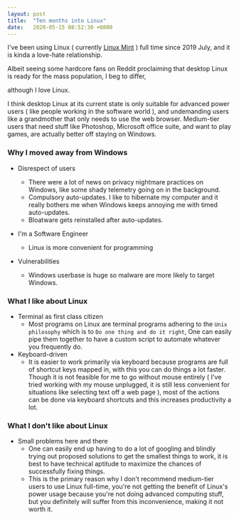 ```yaml
---
layout: post
title:  "Ten months into Linux"
date:   2020-05-15 08:52:30 +0800
---
```


I've been using Linux ( currently [Linux Mint](https://www.linuxmint.com/) ) full time since 2019 July, and it is kinda a love-hate relationship.

Albeit seeing some hardcore fans on Reddit proclaiming that desktop Linux is ready for the mass population,
I beg to differ,
<!--I disagree,-->
although I love Linux.

I think desktop Linux at its current state is only suitable for advanced power users ( like people working in the software world ), and undemanding users like a grandmother that only needs to use the web browser. Medium-tier users that need stuff like Photoshop, Microsoft office suite, and want to play games, are actually better off staying on Windows.

### Why I moved away from Windows
- Disrespect of users
  - There were a lot of news on privacy nightmare practices on Windows, like some shady telemetry going on in the background.
  - Compulsory auto-updates. I like to hibernate my computer and it really bothers me when Windows keeps annoying me with timed auto-updates.
  - Bloatware gets reinstalled after auto-updates.

- I'm a Software Engineer
  <!--- I heard that -->
   - Linux is more convenient for programming
    <!--, so I thought that moving there is a good idea.-->
- Vulnerabilities
  - Windows userbase is huge so malware are more likely to target Windows.
    <!--,I heard Linux is safer so think this might be a good reason to switch to Linux.-->

### What I like about Linux
- Terminal as first class citizen
  <!--- Most GUI apps on Linux uses GTK+, and I don't really think it is too appealing aesthetic wise.-->
  - Most programs on Linux are terminal programs adhering to the `Unix philosophy` which is to `Do one thing and do it right`,
    One can easily pipe them together to have a custom script to automate whatever you frequently do.
  <!--- Shell scripting is available on Windows too, but Powershell is a pain to use in the terminal, and more suitable for scripting purposes, and CMD is.. well.. suckish-->
- Keyboard-driven
  - It is easier to work primarily via keyboard because programs are full of shortcut keys mapped in, with this you can do things a lot faster. Though it is not feasible for me to go without mouse entirely ( I've tried working with my mouse unplugged, it is still less convenient for situations like selecting text off a web page ), most of the actions can be done via keyboard shortcuts and this increases productivity a lot.

### What I don't like about Linux
- Small problems here and there
  <!--- It is probable that doing certain things on Linux is a pain,-->
  - One can easily end up having to do a lot of googling and blindly trying out proposed solutions to get the smallest things to work, it is best to have technical aptitude to maximize the chances of successfully fixing things. 
  - This is the primary reason why I don't recommend medium-tier users to use Linux full-time, you're not getting the benefit of Linux's power usage because you're not doing advanced computing stuff, but you definitely will suffer from this inconvenience, making it not worth it.


<!--At the end of the day, I am grateful for Linux, it supercharged my productivity a lot and it is free and open source.-->

<!--There are a lot of Linux distributions to choose from, I personally would recommend Linux Mint, it is one of the most beginner friendly distros.-->
